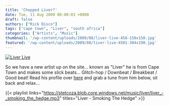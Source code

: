 ```yaml
---
title: 'Chopped Liver?'
date: Tue, 11 Aug 2009 08:00:03 +0000
draft: false
authors: ["Rick Disco"]
tags: ["cape town", "Liver", "south africa"]
categories: ["Artists", "Music"]
thumbnail: '/wp-content/uploads/2009/08/liver-live-450-150x150.jpg'
featured: '/wp-content/uploads/2009/08/liver-live-4501-304x190.jpg'
---
```


[![Liver Live](/wp-content/uploads/2009/08/liver-live-450.jpg "Liver Live")](/wp-content/uploads/2009/08/liver-live-450.jpg)

So we have a new artist up on the site... known as "Liver" he is from Cape Town and makes some slick beats... Glitch-hop / Downbeat / Breakbeat / Good beat! Read his profile over [here](/artists/liver "Liver") and grab a tune from him below, sit back and relax...

{{< playlist
    links="https://stetcoza.blob.core.windows.net/music/liver/liver_-_smoking_the_hedge.mp3"
    titles="Liver - Smoking The Hedge" >}}
